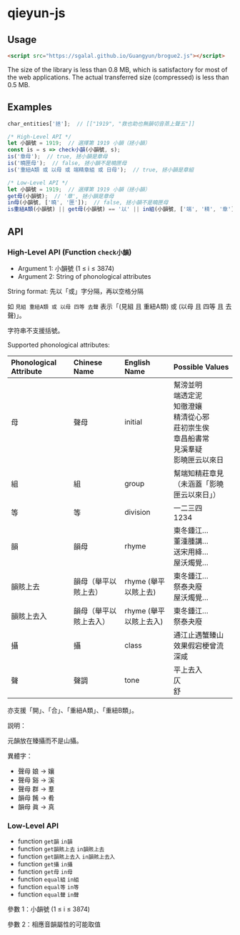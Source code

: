 # qieyun-js

## Usage

```html
<script src="https://sgalal.github.io/Guangyun/brogue2.js"></script>
```

The size of the library is less than 0.8 MB, which is satisfactory for most of the web applications. The actual transferred size (compressed) is less than 0.5 MB.

## Examples

```javascript
char_entities['拯'];  // [["1919", "救也助也無韻切音蒸上聲五"]]

/* High-Level API */
let 小韻號 = 1919;  // 選擇第 1919 小韻（拯小韻）
const is = s => check小韻(小韻號, s);
is('章母');  // true, 拯小韻是章母
is('曉匣母');  // false, 拯小韻不是曉匣母
is('重紐A類 或 以母 或 端精章組 或 日母');  // true, 拯小韻是章組

/* Low-Level API */
let 小韻號 = 1919;  // 選擇第 1919 小韻（拯小韻）
get母(小韻號);  // '章', 拯小韻是章母
in母(小韻號, ['曉', '匣']);  // false, 拯小韻不是曉匣母
is重紐A類(小韻號) || get母(小韻號) == '以' || in組(小韻號, ['端', '精', '章']) || get母(小韻號) == '日';  // true, 拯小韻是章組
```

## API

### High-Level API (Function `check小韻`)

* Argument 1: 小韻號 (1 ≤ i ≤ 3874)
* Argument 2: String of phonological attributes

String format: 先以「或」字分隔，再以空格分隔

如 `見組 重紐A類 或 以母 四等 去聲` 表示「(見組 且 重紐A類) 或 (以母 且 四等 且 去聲)」。

字符串不支援括號。

Supported phonological attributes:

| Phonological Attribute | Chinese Name | English Name | Possible Values |
| :- | :- | :- | :- |
| 母 | 聲母 | initial | 幫滂並明<br/>端透定泥<br/>知徹澄孃<br/>精清從心邪<br/>莊初崇生俟<br/>章昌船書常<br/>見溪羣疑<br/>影曉匣云以來日 |
| 組 | 組 | group | 幫端知精莊章見<br/>（未涵蓋「影曉匣云以來日」） |
| 等 | 等 | division | 一二三四<br/>1234 |
| 韻 | 韻母 | rhyme | 東冬鍾江…<br/>董湩腫講…<br/>送宋用絳…<br/>屋沃燭覺… |
| 韻賅上去 | 韻母（舉平以賅上去） | rhyme (舉平以賅上去) | 東冬鍾江…<br/>祭泰夬廢<br/>屋沃燭覺… |
| 韻賅上去入 | 韻母（舉平以賅上去入） | rhyme (舉平以賅上去入) | 東冬鍾江…<br/>祭泰夬廢 |
| 攝 | 攝 | class | 通江止遇蟹臻山效果假宕梗曾流深咸 |
| 聲 | 聲調 | tone | 平上去入<br/>仄<br/>舒 |

亦支援「開」、「合」、「重紐A類」、「重紐B類」。

説明：

元韻放在臻攝而不是山攝。

異體字：

* 聲母 娘 -> 孃
* 聲母 谿 -> 溪
* 聲母 群 -> 羣
* 韻母 餚 -> 肴
* 韻母 眞 -> 真

### Low-Level API

* function `get韻` `in韻`
* function `get韻賅上去` `in韻賅上去`
* function `get韻賅上去入` `in韻賅上去入`
* function `get攝` `in攝`
* function `get母` `in母`
* function `equal組` `in組`
* function `equal等` `in等`
* function `equal聲` `in聲`

參數 1：小韻號 (1 ≤ i ≤ 3874)

參數 2：相應音韻屬性的可能取值
